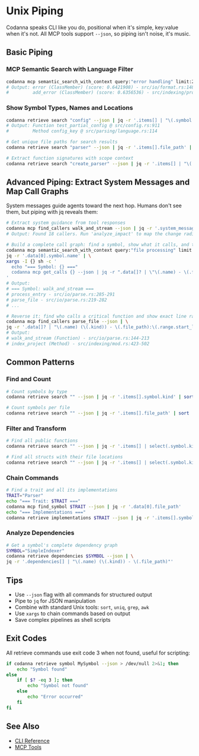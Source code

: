 # Unix Piping

Codanna speaks CLI like you do, positional when it's simple, key:value when it's not.
All MCP tools support `--json`, so piping isn't noise, it's music.

## Basic Piping

### MCP Semantic Search with Language Filter
```bash
codanna mcp semantic_search_with_context query:"error handling" limit:2 lang:rust --json | jq -r '.data[] | "\(.symbol.name) (\(.symbol.scope_context)) (score: \(.score)) - \(.context.file_path) - \(.symbol.doc_comment)"'
# Output: error (ClassMember) (score: 0.6421908) - src/io/format.rs:148 - Create a generic error response.
#         add_error (ClassMember) (score: 0.6356536) - src/indexing/progress.rs:46 - Add an error (limited to first 100 errors)
```

### Show Symbol Types, Names and Locations
```bash
codanna retrieve search "config" --json | jq -r '.items[] | "\(.symbol.kind) \(.symbol.name) @ \(.file_path)"'
# Output: Function test_partial_config @ src/config.rs:911
#         Method config_key @ src/parsing/language.rs:114

# Get unique file paths for search results
codanna retrieve search "parser" --json | jq -r '.items[].file_path' | sort -u

# Extract function signatures with scope context
codanna retrieve search "create_parser" --json | jq -r '.items[] | "\(.symbol.name) (\(.symbol.scope_context)) - \(.file_path)\n  \(.symbol.signature)"'
```

## Advanced Piping: Extract System Messages and Map Call Graphs

System messages guide agents toward the next hop. Humans don't see them, but piping with jq reveals them:

```bash
# Extract system guidance from tool responses
codanna mcp find_callers walk_and_stream --json | jq -r '.system_message'
# Output: Found 18 callers. Run 'analyze_impact' to map the change radius.

# Build a complete call graph: find a symbol, show what it calls, and trace one level deeper
codanna mcp semantic_search_with_context query:"file processing" limit:1 --json | \
jq -r '.data[0].symbol.name' | \
xargs -I {} sh -c '
  echo "=== Symbol: {} ==="
  codanna mcp get_calls {} --json | jq -r ".data[]? | \"\(.name) - \(.file_path):\(.range.start_line)-\(.range.end_line)\""
'
# Output:
# === Symbol: walk_and_stream ===
# process_entry - src/io/parse.rs:285-291
# parse_file - src/io/parse.rs:219-282
# ...

# Reverse it: find who calls a critical function and show exact line ranges
codanna mcp find_callers parse_file --json | \
jq -r '.data[]? | "\(.name) (\(.kind)) - \(.file_path):\(.range.start_line)-\(.range.end_line)"'
# Output:
# walk_and_stream (Function) - src/io/parse.rs:144-213
# index_project (Method) - src/indexing/mod.rs:423-502
```

## Common Patterns

### Find and Count
```bash
# Count symbols by type
codanna retrieve search "" --json | jq -r '.items[].symbol.kind' | sort | uniq -c | sort -rn

# Count symbols per file
codanna retrieve search "" --json | jq -r '.items[].file_path' | sort | uniq -c | sort -rn
```

### Filter and Transform
```bash
# Find all public functions
codanna retrieve search "" --json | jq -r '.items[] | select(.symbol.kind == "Function") | .symbol.name'

# Find all structs with their file locations
codanna retrieve search "" --json | jq -r '.items[] | select(.symbol.kind == "Struct") | "\(.symbol.name) in \(.file_path)"'
```

### Chain Commands
```bash
# Find a trait and all its implementations
TRAIT="Parser"
echo "=== Trait: $TRAIT ==="
codanna mcp find_symbol $TRAIT --json | jq -r '.data[0].file_path'
echo "=== Implementations ==="
codanna retrieve implementations $TRAIT --json | jq -r '.items[].symbol.name'
```

### Analyze Dependencies
```bash
# Get a symbol's complete dependency graph
SYMBOL="SimpleIndexer"
codanna retrieve dependencies $SYMBOL --json | \
jq -r '.dependencies[] | "\(.name) (\(.kind)) - \(.file_path)"'
```

## Tips

- Use `--json` flag with all commands for structured output
- Pipe to `jq` for JSON manipulation
- Combine with standard Unix tools: `sort`, `uniq`, `grep`, `awk`
- Use `xargs` to chain commands based on output
- Save complex pipelines as shell scripts

## Exit Codes

All retrieve commands use exit code 3 when not found, useful for scripting:

```bash
if codanna retrieve symbol MySymbol --json > /dev/null 2>&1; then
    echo "Symbol found"
else
    if [ $? -eq 3 ]; then
        echo "Symbol not found"
    else
        echo "Error occurred"
    fi
fi
```

## See Also

- [CLI Reference](../user-guide/cli-reference.md)
- [MCP Tools](../user-guide/mcp-tools.md)